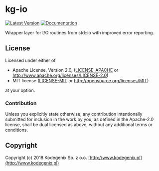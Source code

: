 # kg-io

[![Latest Version](https://img.shields.io/crates/v/kg-io.svg)](https://crates.io/crates/kg-io)
[![Documentation](https://docs.rs/kg-io/badge.svg)](https://docs.rs/kg-io)

Wrapper layer for I/O routines from std::io with improved error reporting.

## License

Licensed under either of
* Apache License, Version 2.0, ([LICENSE-APACHE](LICENSE-APACHE) or http://www.apache.org/licenses/LICENSE-2.0)
* MIT license ([LICENSE-MIT](LICENSE-MIT) or http://opensource.org/licenses/MIT)

at your option.

### Contribution

Unless you explicitly state otherwise, any contribution intentionally submitted
for inclusion in the work by you, as defined in the Apache-2.0 license, shall be dual licensed as above, without any
additional terms or conditions.

## Copyright

Copyright (c) 2018 Kodegenix Sp. z o.o. [http://www.kodegenix.pl](http://www.kodegenix.pl)
